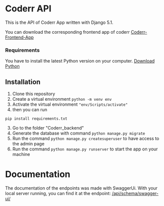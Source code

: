 # Coderr API
 This is the API of Coderr App written with Django 5.1.
 
 You can download the corresponding frontend app of coderr
 [Coderr-Frontend-App](https://github.com/RichardPeda/coderr-frontend)


### Requirements
You have to install the latest Python version on your computer.
[Download Python](https://www.python.org/downloads/)


 ## Installation
 1. Clone this repository
 2. Create a virtual environment `python -m venv env`
 3. Activate the virtual environment `"env/Scripts/activate"`
 4. then you can run
    
 ```
 pip install requirements.txt
```
 3. Go to the folder "Coderr_backend"
 4. Generate the database with command `python manage.py migrate`
 5. Run the command `python manage.py createsuperuser` to have access to the admin page
 6. Run the command `python manage.py runserver` to start the app on your machine

 # Documentation
 The documentation of the endpoints was made with SwaggerUi.
 With your local server running, you can find it at the endpoint: [/api/schema/swagger-ui/](http://127.0.0.1:8000/api/schema/swagger-ui/)

